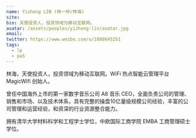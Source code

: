 ```yaml
---
name: Yizhong LIN (林一仲/林海)
site: 
bio: 天使投资人，投资领域为移动互联网。
avatar: /assets/peoples/yizhong-lin/avatar.jpg
email: 
twitter: https://www.weibo.com/u/1888645251
tags:
  - lp
  - pa5
---
```


林海，天使投资人，投资领域为移动互联网。WiFi 热点智能云管理平台 MagicWifi 创始人。

曾任中国海外上市的第一家数字音乐公司 A8 音乐 CEO，全面负责公司的管理、销售和市场、以及技术体系，具有完整的操盘10亿量级规模公司经验，丰富的公司管理和运营经验，和资深的行业资源整合能力。

拥有清华大学材料科学和工程学士学位，中欧国际工商学院 EMBA 工商管理硕士学位。
